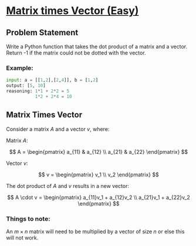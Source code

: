 # [Matrix times Vector (Easy)](https://www.deep-ml.com/problem/Matrix%20times%20Vector)

## Problem Statement

Write a Python function that takes the dot product of a matrix and a vector. Return -1 if the matrix could not be dotted with the vector.

### Example:

```python
input: a = [[1,2],[2,4]], b = [1,2]
output: [5, 10]
reasoning: 1*1 + 2*2 = 5
           1*2 + 2*4 = 10
```

## Matrix Times Vector

Consider a matrix $A$ and a vector $v$, where:

Matrix $A$:

$$
A = \begin{pmatrix}
a_{11} & a_{12} \\
a_{21} & a_{22}
\end{pmatrix}
$$

Vector $v$:

$$
v = \begin{pmatrix}
v_1 \\
v_2
\end{pmatrix}
$$

The dot product of $A$ and $v$ results in a new vector:

$$
A \cdot v = \begin{pmatrix}
a_{11}v_1 + a_{12}v_2 \\
a_{21}v_1 + a_{22}v_2
\end{pmatrix}
$$

### Things to note:
An $m \times n$ matrix will need to be multiplied by a vector of size $n$ or else this will not work.
